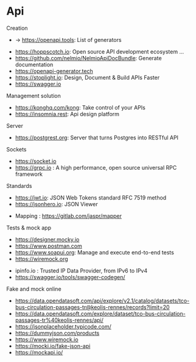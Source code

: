 # Api

Creation
  - -> https://openapi.tools: List of generators  
* https://hoppscotch.io: Open source API development ecosystem ...
* https://github.com/nelmio/NelmioApiDocBundle: Generate documentation
* https://openapi-generator.tech
* https://stoplight.io: Design, Document & Build APIs Faster
* https://swagger.io

Management solution
* https://konghq.com/kong: Take control of your APIs
* https://insomnia.rest: Api design platform

Server
* https://postgrest.org: Server that turns Postgres into RESTful API

Sockets
* https://socket.io
* https://grpc.io : A high performance, open source universal RPC framework

Standards
* https://jwt.io: JSON Web Tokens standard RFC 7519 method
* https://jsonhero.io: JSON Viewer
- Mapping : https://gitlab.com/jaspr/mapper

Tests & mock app
* https://designer.mocky.io
* https://www.postman.com
* https://www.soapui.org: Manage and execute end-to-end tests
* https://wiremock.org
- ipinfo.io : Trusted IP Data Provider, from IPv6 to IPv4
- https://swagger.io/tools/swagger-codegen/

Fake and mock online
- https://data.opendatasoft.com/api/explore/v2.1/catalog/datasets/tco-bus-circulation-passages-tr@keolis-rennes/records?limit=20
- https://data.opendatasoft.com/explore/dataset/tco-bus-circulation-passages-tr%40keolis-rennes/api/
- https://jsonplaceholder.typicode.com/
- https://dummyjson.com/products
- https://www.wiremock.io
- https://mocki.io/fake-json-api
- https://mockapi.io/
